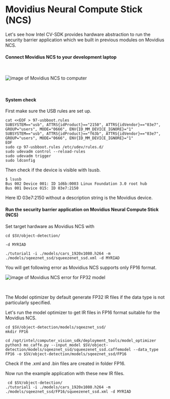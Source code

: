 
# Movidius Neural Compute Stick (NCS)

Let's see how Intel CV-SDK provides hardware abstraction to run the security barrier application which we built in previous modules on Movidius NCS. 

#### Connect Movidius NCS to your development laptop
<br>

![image of Movidius NCS to computer](https://github.com/intel-iot-devkit/smart-video-workshop/blob/master/images/Movidius.png "connected NCS")

<br>

#### System check
First make sure the USB rules are set up.

	cat <<EOF > 97-usbboot.rules
	SUBSYSTEM=="usb", ATTRS{idProduct}=="2150", ATTRS{idVendor}=="03e7", GROUP="users", MODE="0666", ENV{ID_MM_DEVICE_IGNORE}="1"
	SUBSYSTEM=="usb", ATTRS{idProduct}=="f63b", ATTRS{idVendor}=="03e7", GROUP="users", MODE="0666", ENV{ID_MM_DEVICE_IGNORE}="1"
	EOF
	sudo cp 97-usbboot.rules /etc/udev/rules.d/
	sudo udevadm control --reload-rules
	sudo udevadm trigger
	sudo ldconfig

Then check if the device is visible with lsusb.
	
	$ lsusb
	Bus 002 Device 001: ID 1d6b:0003 Linux Foundation 3.0 root hub
	Bus 001 Device 015: ID 03e7:2150  

Here ID 03e7:2150 without a description string is the Movidius device.

#### Run the security barrier application on Movidius Neural Compute Stick (NCS)
Set target hardware as Movidius NCS with
  
	cd $SV/object-detection/
```
-d MYRIAD
```
```
./tutorial1 -i ./models/cars_1920x1080.h264 -m ./models/sqeeznet_ssd/squeezenet_ssd.xml -d MYRIAD
```
You will get following error as Movidius NCS supports only FP16 format. 
<br>

![image of Movidius NCS error for FP32 model](https://github.com/intel-iot-devkit/smart-video-workshop/blob/master/images/NCSerror.png)

<br>

The Model optimizer by default generate FP32 IR files if the data type is not particularly specified.

Let's run the model optimizer to get IR files in FP16 format suitable for the Movidius NCS. 
  
    cd $SV/object-detection/models/sqeeznet_ssd/
    mkdir FP16
    
    cd /opt/intel/computer_vision_sdk/deployment_tools/model_optimizer
	python3 mo_caffe.py --input_model $SV/object-detection/models/sqeeznet_ssd/squeezenet_ssd.caffemodel --data_type FP16 -o $SV/object-detection/models/sqeeznet_ssd/FP16

Check if the .xml and .bin files are created in folder FP16. 

Now run the example application with these new IR files.

     cd $SV/object-detection/
    ./tutorial1 -i ./models/cars_1920x1080.h264 -m ./models/sqeeznet_ssd/FP16/squeezenet_ssd.xml -d MYRIAD
